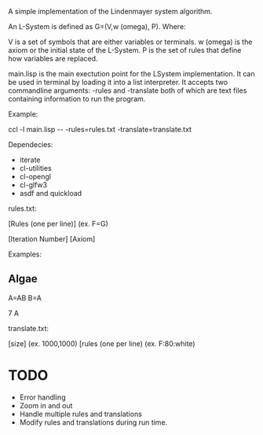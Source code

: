 A simple implementation of the Lindenmayer system algorithm.

An L-System is defined as G=(V,w (omega), P). Where:

V is a set of symbols that are either variables or terminals.
w (omega) is the axiom or the initial state of the L-System.
P is the set of rules that define how variables are replaced.

main.lisp is the main exectution point for the LSystem implementation. It can be
used in terminal by loading it into a list interpreter. It accepts two
commandline arguments: -rules and -translate both of which are text files
containing information to run the program.

Example:

ccl -l main.lisp -- -rules=rules.txt -translate=translate.txt

Dependecies:

* iterate
* cl-utilities
* cl-opengl
* cl-glfw3
* asdf and quickload

rules.txt:

[Rules (one per line)] (ex. F=G)

[Iteration Number]
[Axiom]

Examples:

Algae
-----

A=AB
B=A

7
A

translate.txt:

[size] (ex. 1000,1000)
[rules (one per line) (ex. F:80:white)



TODO
======
+ Error handling
+ Zoom in and out
+ Handle multiple rules and translations
+ Modify rules and translations during run time.